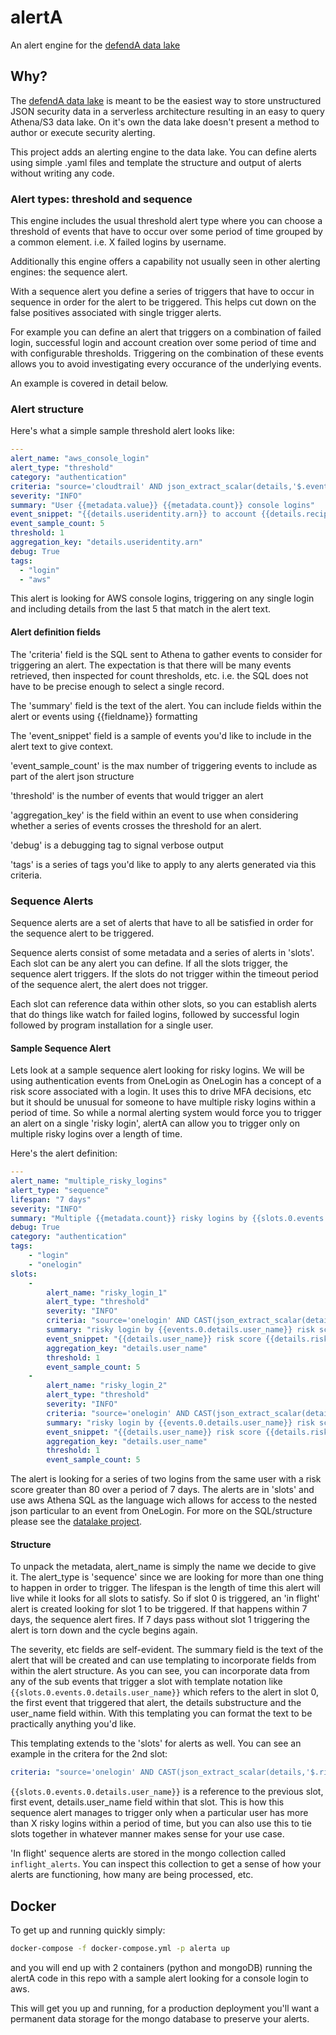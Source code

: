 # alertA
An alert engine for the [defendA data lake](https://github.com/0xdefendA/defenda-data-lake)

## Why?
The [defendA data lake](https://github.com/0xdefendA/defenda-data-lake) is meant to be the easiest way to store unstructured JSON security data in a serverless architecture resulting in an easy to query Athena/S3 data lake. On it's own the data lake doesn't present a method to author or execute security alerting.

This project adds an alerting engine to the data lake. You can define alerts using simple .yaml files and template the structure and output of alerts without writing any code.

### Alert types: threshold and sequence
This engine includes the usual threshold alert type where you can choose a threshold of events that have to occur over some period of time grouped by a common element. i.e. X failed logins by username.

Additionally this engine offers a capability not usually seen in other alerting engines: the sequence alert.

With a sequence alert you define a series of triggers that have to occur in sequence in order for the alert to be triggered. This helps cut down on the false positives associated with single trigger alerts.

For example you can define an alert that triggers on a combination of failed login, successful login and account creation over some period of time and with configurable thresholds. Triggering on the combination of these events allows you to avoid investigating every occurance of the underlying events.

An example is covered in detail below.


### Alert structure
Here's what a simple sample threshold alert looks like:

```yaml
---
alert_name: "aws_console_login"
alert_type: "threshold"
category: "authentication"
criteria: "source='cloudtrail' AND json_extract_scalar(details,'$.eventname') = 'ConsoleLogin'"
severity: "INFO"
summary: "User {{metadata.value}} {{metadata.count}} console logins"
event_snippet: "{{details.useridentity.arn}} to account {{details.recipientaccountid}} from IP {{details.sourceipaddress}}"
event_sample_count: 5
threshold: 1
aggregation_key: "details.useridentity.arn"
debug: True
tags:
  - "login"
  - "aws"
```

This alert is looking for AWS console logins, triggering on any single login and including details from the last 5 that match in the alert text.

#### Alert definition fields
The 'criteria' field is the SQL sent to Athena to gather events to consider for triggering an alert. The expectation is that there will be many events retrieved, then inspected for count thresholds, etc. i.e. the SQL does not have to be precise enough to select a single record.

The 'summary' field is the text of the alert. You can include fields within the alert or events using {{fieldname}} formatting

The 'event_snippet' field is a sample of events you'd like to include in the alert text to give context.

'event_sample_count' is the max number of triggering events to include as part of the alert json structure

'threshold' is the number of events that would trigger an alert

'aggregation_key' is the field within an event to use when considering whether a series of events crosses the threshold for an alert.

'debug' is a debugging tag to signal verbose output

'tags' is a series of tags you'd like to apply to any alerts generated via this criteria.

### Sequence Alerts
Sequence alerts are a set of alerts that have to all be satisfied in order for the sequence alert to be triggered.

Sequence alerts consist of some metadata and a series of alerts in 'slots'. Each slot can be any alert you can define. If all the slots trigger, the sequence alert triggers. If the slots do not trigger within the timeout period of the sequence alert, the alert does not trigger.

Each slot can reference data within other slots, so you can establish alerts that do things like watch for failed logins, followed by successful login followed by program installation for a single user.

#### Sample Sequence Alert
Lets look at a sample sequence alert looking for risky logins. We will be using authentication events from OneLogin as OneLogin has a concept of a risk score associated with a login. It uses this to drive MFA decisions, etc but it should be unusual for someone to have multiple risky logins within a period of time. So while a normal alerting system would force you to trigger an alert on a single 'risky login', alertA can allow you to trigger only on multiple risky logins over a length of time.

Here's the alert definition:
```yaml
---
alert_name: "multiple_risky_logins"
alert_type: "sequence"
lifespan: "7 days"
severity: "INFO"
summary: "Multiple {{metadata.count}} risky logins by {{slots.0.events.0.details.user_name}}"
debug: True
category: "authentication"
tags:
    - "login"
    - "onelogin"
slots:
    -
        alert_name: "risky_login_1"
        alert_type: "threshold"
        severity: "INFO"
        criteria: "source='onelogin' AND CAST(json_extract_scalar(details,'$.risk_score') as INTEGER)>80"
        summary: "risky login by {{events.0.details.user_name}} risk score: {{events.0.details.risk_score}}"
        event_snippet: "{{details.user_name}} risk score {{details.risk_score}} from IP {{details.sourceipaddress}}"
        aggregation_key: "details.user_name"
        threshold: 1
        event_sample_count: 5
    -
        alert_name: "risky_login_2"
        alert_type: "threshold"
        severity: "INFO"
        criteria: "source='onelogin' AND CAST(json_extract_scalar(details,'$.risk_score') as INTEGER)>80 AND json_extract_scalar(details,'$.user_name')='{{slots.0.events.0.details.user_name}}'"
        summary: "risky login by {{events.0.details.user_name}} risk score: {{events.0.details.risk_score}}"
        event_snippet: "{{details.user_name}} risk score {{details.risk_score}} from IP {{details.sourceipaddress}}"
        aggregation_key: "details.user_name"
        threshold: 1
        event_sample_count: 5

```

The alert is looking for a series of two logins from the same user with a risk score greater than 80 over a period of 7 days. The alerts are in 'slots' and use aws Athena SQL as the language wich allows for access to the nested json particular to an event from OneLogin. For more on the SQL/structure please see the [datalake project](https://github.com/0xdefendA/defenda-data-lake).

#### Structure
To unpack the metadata, alert_name is simply the name we decide to give it. The alert_type is 'sequence' since we are looking for more than one thing to happen in order to trigger. The lifespan is the length of time this alert will live while it looks for all slots to satisfy. So if slot 0 is triggered, an 'in flight' alert is created looking for slot 1 to be triggered. If that happens within 7 days, the sequence alert fires. If 7 days pass without slot 1 triggering the alert is torn down and the cycle begins again.

The severity, etc fields are self-evident. The summary field is the text of the alert that will be created and can use templating to incorporate fields from within the alert structure. As you can see, you can incorporate data from any of the sub events that trigger a slot with template notation like `{{slots.0.events.0.details.user_name}}` which refers to the alert in slot 0, the first event that triggered that alert, the details substructure and the user_name field within. With this templating you can format the text to be practically anything you'd like.

This templating extends to the 'slots' for alerts as well. You can see an example in the critera for the 2nd slot:

```yaml
criteria: "source='onelogin' AND CAST(json_extract_scalar(details,'$.risk_score') as INTEGER)>80 AND position('Defaulted' IN json_extract_scalar(details,'$.risk_reasons'))=0 AND json_extract_scalar(details,'$.user_name')='{{slots.0.events.0.details.user_name}}'"
```
`{{slots.0.events.0.details.user_name}}` is a reference to the previous slot, first event, details.user_name field within that slot. This is how this sequence alert manages to trigger only when a particular user has more than X risky logins within a period of time, but you can also use this to tie slots together in whatever manner makes sense for your use case.

'In flight' sequence alerts are stored in the mongo collection called `inflight_alerts`. You can inspect this collection to get a sense of how your alerts are functioning, how many are being processed, etc.


## Docker
To get up and running quickly simply:

```bash
docker-compose -f docker-compose.yml -p alerta up
```
and you will end up with 2 containers (python and mongoDB) running the alertA code in this repo with a sample alert looking for a console login to aws.

This will get you up and running, for a production deployment you'll want a permanent data storage for the mongo database to preserve your alerts.

